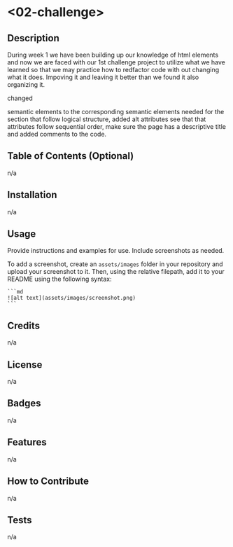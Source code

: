 # <02-challenge>

## Description

During week 1 we have been building up our knowledge of html elements and now we are faced with our 1st challenge project to utilize what we have learned so that we may practice how to redfactor code with out changing what it does. Impoving it and leaving it better than we found it also organizing it.

changed <div> semantic elements to the corresponding semantic elements needed for the section that follow logical structure, added alt attributes see that that attributes follow sequential order, make sure the page has a descriptive title and added comments to the code.

## Table of Contents (Optional)

n/a

## Installation

n/a

## Usage

Provide instructions and examples for use. Include screenshots as needed.

To add a screenshot, create an `assets/images` folder in your repository and upload your screenshot to it. Then, using the relative filepath, add it to your README using the following syntax:

    ```md
    ![alt text](assets/images/screenshot.png)
    ```

## Credits

n/a

## License

n/a

## Badges

n/a

## Features

n/a

## How to Contribute

n/a

## Tests

n/a
